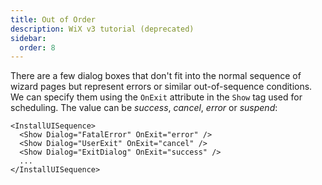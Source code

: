 ```yaml
---
title: Out of Order
description: WiX v3 tutorial (deprecated)
sidebar:
  order: 8
---
```


There are a few dialog boxes that don't fit into the normal sequence of wizard pages but represent errors or similar out-of-sequence conditions. We can specify them using the `OnExit` attribute in the `Show` tag used for scheduling. The value can be *success*, *cancel*, *error* or *suspend*:

    <InstallUISequence>
      <Show Dialog="FatalError" OnExit="error" />
      <Show Dialog="UserExit" OnExit="cancel" />
      <Show Dialog="ExitDialog" OnExit="success" />
      ...
    </InstallUISequence>
